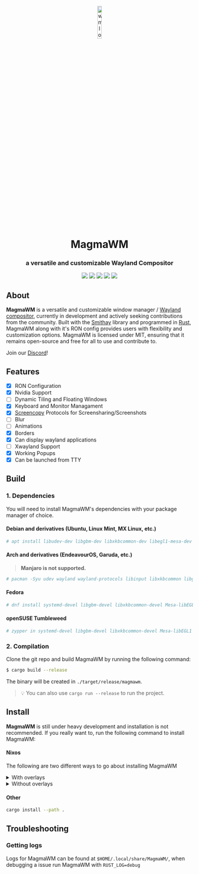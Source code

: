 <p align="center">
  <p align="center">
    <img src="https://repository-images.githubusercontent.com/635377565/a694ba10-40cb-4c7e-aec9-c3d44516e6c7" style="width: 15%;" alt="wmlogo"></img>
    <h1 align="center">MagmaWM</h1>
 <h3 align="center">a versatile and customizable Wayland Compositor</h3>
</p>
</p>
  <p align="center">
    <img src="https://img.shields.io/github/languages/top/magmawm/magmawm?style=for-the-badge"/>
    <img src="https://img.shields.io/github/commit-activity/m/magmawm/magmawm?style=for-the-badge"/>
    <img src="https://img.shields.io/github/issues/magmawm/magmawm?style=for-the-badge"/>
    <img src="https://img.shields.io/github/license/magmawm/magmawm?style=for-the-badge"/>
    <img src="https://img.shields.io/discord/1087402623646322748?style=for-the-badge"/>
  </p>

## About

**MagmaWM** is a versatile and customizable window manager / [Wayland compositor](https://wayland.freedesktop.org/), currently in development and actively seeking contributions from the community. Built with the [Smithay](https://github.com/Smithay/smithay) library and programmed in [Rust](https://www.rust-lang.org/), MagmaWM along with it's RON config provides users with flexibility and customization options. MagmaWM is licensed under MIT, ensuring that it remains open-source and free for all to use and contribute to.

Join our [Discord](https://discord.gg/VM8DkxaHfa)!

## Features

- [x] RON Configuration
- [x] Nvidia Support
- [ ] Dynamic Tiling and Floating Windows
- [x] Keyboard and Monitor Managament
- [x] [Screencopy](https://wayland.app/protocols/wlr-screencopy-unstable-v1) Protocols for Screensharing/Screenshots
- [ ] Blur
- [ ] Animations
- [X] Borders
- [x] Can display wayland applications
- [ ] Xwayland Support
- [x] Working Popups
- [x] Can be launched from TTY

<!-- hello there -->

## Build

### 1. Dependencies
You will need to install MagmaWM's dependencies with your package manager of choice.

#### Debian and derivatives (Ubuntu, Linux Mint, MX Linux, etc.)
```bash
# apt install libudev-dev libgbm-dev libxkbcommon-dev libegl1-mesa-dev libwayland-dev libinput-dev libdbus-1-dev libsystemd-dev libseat-dev
```

#### Arch and derivatives (EndeavourOS, Garuda, etc.)
> **Manjaro is not supported.**
```bash
# pacman -Syu udev wayland wayland-protocols libinput libxkbcommon libglvnd seatd dbus-glib mesa
```

#### Fedora
```bash
# dnf install systemd-devel libgbm-devel libxkbcommon-devel Mesa-libEGL-devel wayland-devel libinput-devel dbus-glib-devel libseat-devel
```

#### openSUSE Tumbleweed
```bash
# zypper in systemd-devel libgbm-devel libxkbcommon-devel Mesa-libEGL1 wayland-devel libinput-devel libdbus-glib-1-3 seatd-devel
```

### 2. Compilation
Clone the git repo and build MagmaWM by running the following command:
```bash
$ cargo build --release
```
The binary will be created in `./target/release/magmawm`.
> 💡 You can also use `cargo run --release` to run the project.
## Install
**MagmaWM** is still under heavy development and installation is not recommended.
If you really want to, run the following command to install MagmaWM: 

#### Nixos
The following are two different ways to go about installing MagmaWM

<details>
<summary>With overlays</summary>
<br>

The cleaner option, but can cause issues with hash mismatching
```nix
{
  inputs = {
    nixpkgs.url = "nixpkgs/nixos-unstable";
    home-manager = {
      url = "github:nix-community/home-manager";
      inputs.nixpkgs.follows = "nixpkgs";
    };
    magmawm.url = "github:MagmaWM/MagmaWM";
  };

  outputs = inputs@{ self, nixpkgs, home-manager, magmawm, ... }: {
    nixosConfigurations = {
      holly = nixpkgs.lib.nixosSystem {
        system = "x86_64-linux";
        specialArgs = {};
        modules = [
          ./holly/system
          home-manager.nixosModules.home-manager
          {
            home-manager.useGlobalPkgs = true;
            home-manager.useUserPackages = true;
            home-manager.users.holly = import ./holly/home;
            home-manager.extraSpecialArgs = {};
          }
          ({config, ...}: {
            config = {
              nixpkgs.overlays = [ magmawm.overlays.default ];
            };
          })
        ];
      };
    };
  };
}
```
and then install it like any other program using ```pkgs.magmawm```
</br>
</details>

<details>
<summary>Without overlays</summary>
<br>

The less clean option, but wont have issues with has mismatching
```nix
{
    nixpkgs.url = "nixpkgs/nixos-unstable";
  inputs = {
    home-manager = {
      url = "github:nix-community/home-manager";
      inputs.nixpkgs.follows = "nixpkgs";
    };
    magmawm.url = "github:MagmaWM/MagmaWM";
  };

  outputs = inputs@{ self, nixpkgs, home-manager, magmawm, ... }: {
    nixosConfigurations = {
      holly = nixpkgs.lib.nixosSystem {
        system = "x86_64-linux";
        specialArgs = {inherit magmawm; };
        modules = [
          home-manager.nixosModules.home-manager
          ./holly/system
          {
            home-manager.useGlobalPkgs = true;
            home-manager.useUserPackages = true;
            home-manager.users.holly = import ./holly/home;
            home-manager.extraSpecialArgs = { inherit magmawm; };
          }
        ];
      };
    };
  };
}
```
and then install it like any other program using ```magmawm.packages.${pkgs.stdenv.hostPlatform.system}.default```. Make sure to include ```magmawm``` in your module arguments for the file your using to install MagmaWM.
</br>
</details>

#### Other
```bash
cargo install --path .
```

## Troubleshooting

### Getting logs
Logs for MagmaWM can be found at `$HOME/.local/share/MagmaWM/`, when debugging a issue run MagmaWM with `RUST_LOG=debug`
